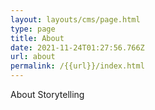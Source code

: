 ```yaml
---
layout: layouts/cms/page.html
type: page
title: About
date: 2021-11-24T01:27:56.766Z
url: about
permalink: /{{url}}/index.html
---
```

About Storytelling